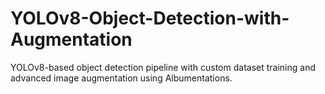 # YOLOv8-Object-Detection-with-Augmentation
YOLOv8-based object detection pipeline with custom dataset training and advanced image augmentation using Albumentations.
